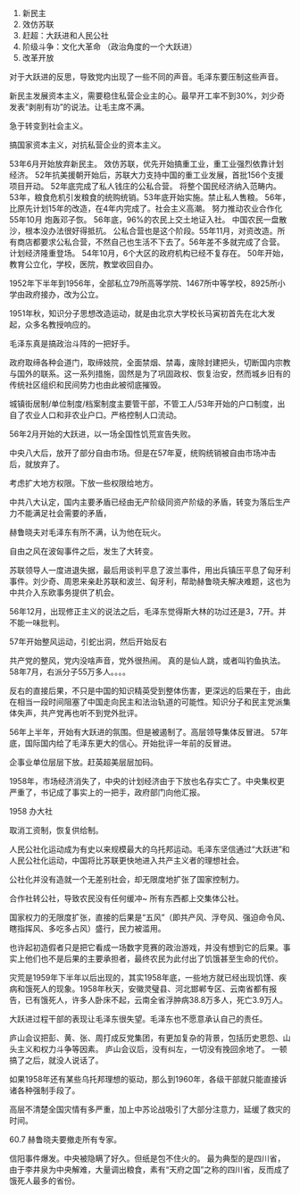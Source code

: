 1. 新民主
2. 效仿苏联
3. 赶超：大跃进和人民公社
4. 阶级斗争：文化大革命 （政治角度的一个大跃进）
5. 改革开放

对于大跃进的反思，导致党内出现了一些不同的声音。毛泽东要压制这些声音。

新民主发展资本主义，需要稳住私营企业主的心。最早开工率不到30%，刘少奇发表“剥削有功”的说法。让毛主席不满。

急于转变到社会主义。

搞国家资本主义，对抗私营企业的资本主义。

53年6月开始放弃新民主。
效仿苏联，优先开始搞重工业，重工业强烈依靠计划经济。
52年抗美援朝开始后，苏联大力支持中国的重工业发展，首批156个支援项目开动。
52年底完成了私人钱庄的公私合营。
将整个国民经济纳入范畴内。
53年，粮食危机引发粮食的统购统销。53年底开始实施。禁止私人售粮。
56年，比原先计划15年的改造，在4年内完成了。社会主义高潮。
努力推动农业合作化
55年10月  炮轰邓子恢。 56年底，96%的农民上交土地证入社。
中国农民一盘散沙，根本没办法很好得抵抗。
公私合营也是这个阶段。55年11月，对资改造。所有商店都要求公私合营，不然自己也生活不下去了。56年差不多就完成了合营。计划经济隆重登场。
54年10月，6个大区的政府机构已经不复存在。
50年开始，教育公立化，学校，医院，教堂收回自办。

1952年下半年到1956年，全部私立79所高等学院、1467所中等学校，8925所小学由政府接办，改为公立。

1951年秋，知识分子思想改造运动，就是由北京大学校长马寅初首先在北大发起，众多名教授响应的。

毛泽东真是搞政治斗阵的一把好手。

政府取缔各种会道门，取缔妓院，全面禁烟、禁毒，废除封建把头，切断国内宗教与国外的联系。这一系列措施，固然是为了巩固政权、恢复治安，然而城乡旧有的传统社区组织和民间势力也由此被彻底摧毁。

城镇街居制/单位制度/档案制度主要管干部，不管工人/53年开始的户口制度，出自了农业人口和非农业户口。严格控制人口流动。

56年2月开始的大跃进，以一场全国性饥荒宣告失败。

中央八大后，放开了部分自由市场。但是在57年夏，统购统销被自由市场冲击后，就放弃了。

考虑扩大地方权限。下放一些权限给地方。

中共八大认定，国内主要矛盾已经由无产阶级同资产阶级的矛盾，转变为落后生产力不能满足社会需要的矛盾，

赫鲁晓夫对毛泽东有所不满，认为他在玩火。

自由之风在波匈事件之后，发生了大转变。

苏联领导人一度进退失据，最后用谈判平息了波兰事件，用出兵镇压平息了匈牙利事件。刘少奇、周恩来亲赴苏联和波兰、匈牙利，帮助赫鲁晓夫解决难题，这也为中共介入东欧事务提供了机会。

56年12月，出现修正主义的说法之后，毛泽东觉得斯大林的功过还是3，7开。并不能一味批判。

57年开始整风运动，引蛇出洞，然后开始反右

共产党的整风，党内没啥声音，党外很热闹。
真的是仙人跳，或者叫钓鱼执法。 58年7月，右派分子55万多人。。。。

反右的直接后果，不只是中国的知识精英受到整体伤害，更深远的后果在于，由此在相当一段时间阻塞了中国走向民主和法治轨道的可能性。知识分子和民主党派集体失声，共产党再也听不到党外批评。

56年上半年，开始有大跃进的氛围。但是被遏制了。高层领导集体反冒进。
57年底，国际国内给了毛泽东更大的信心。开始批评一年前的反冒进。

企事业单位层层下放。赶英超美层层加码。

1958年，市场经济消失了，中央的计划经济由于下放也名存实亡了。中央集权更严重了，书记成了事实上的一把手，政府部门向他汇报。

1958 办大社

取消工资制，恢复供给制。

人民公社化运动成为有史以来规模最大的乌托邦运动。毛泽东坚信通过“大跃进”和人民公社化运动，中国将比苏联更快地进入共产主义者的理想社会。

公社化并没有造就一个无差别社会，却无限度地扩张了国家控制力。

合作社转公社，导致农民没有任何缓冲~ 所有东西都上交集体公社。

国家权力的无限度扩张，直接的后果是“五风”（即共产风、浮夸风、强迫命令风、瞎指挥风、多吃多占风）盛行，民力被滥用。


也许起初造假者只是把它看成一场数字竞赛的政治游戏，并没有想到它的后果。事实上他们也不是后果的主要承担者，最终农民为此付出了饥饿甚至生命的代价。

灾荒是1959年下半年以后出现的，其实1958年底，一些地方就已经出现饥馑、疾病和饿死人的现象。1958年秋天，安徽灵璧县、河北邯郸专区、云南省都有报告，已有饿死人，许多人卧床不起，云南全省浮肿病38.8万多人，死亡3.9万人。

大跃进过程干部的表现让毛泽东很失望。毛泽东也不愿意承认自己的责任。

庐山会议把彭、黄、张、周打成反党集团，有更加复杂的背景，包括历史恩怨、山头主义和权力斗争等因素。
庐山会议后，没有纠左，一切没有挽回余地了。
一顿搞了之后，就没人说话了。

如果1958年还有某些乌托邦理想的驱动，那么到1960年，各级干部就只能直接诉诸各种强制手段了。

高层不清楚全国灾情有多严重，加上中苏论战吸引了大部分注意力，延缓了救灾的时间。

60.7 赫鲁晓夫要撤走所有专家。

信阳事件爆发。中央被隐瞒了好久。但纸是包不住火的。
最为典型的是四川省，由于李井泉为中央解难，大量调出粮食，素有“天府之国”之称的四川省，反而成了饿死人最多的省份。

